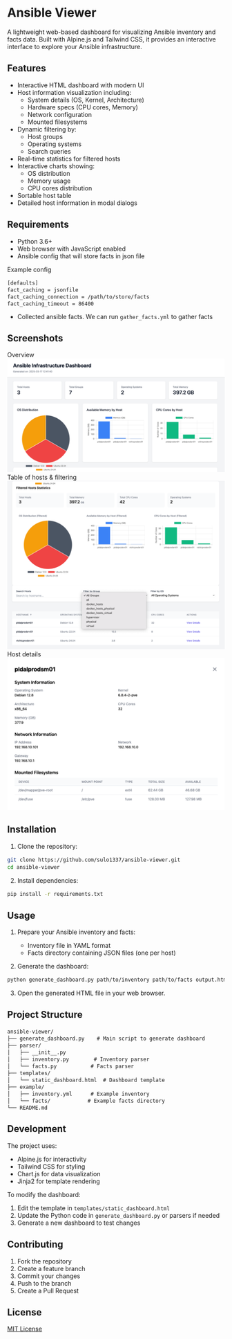 # Ansible Viewer

A lightweight web-based dashboard for visualizing Ansible inventory and facts data. Built with Alpine.js and Tailwind CSS, it provides an interactive interface to explore your Ansible infrastructure.

## Features

- Interactive HTML dashboard with modern UI
- Host information visualization including:
  - System details (OS, Kernel, Architecture)
  - Hardware specs (CPU cores, Memory)
  - Network configuration
  - Mounted filesystems
- Dynamic filtering by:
  - Host groups
  - Operating systems
  - Search queries
- Real-time statistics for filtered hosts
- Interactive charts showing:
  - OS distribution
  - Memory usage
  - CPU cores distribution
- Sortable host table
- Detailed host information in modal dialogs

## Requirements

- Python 3.6+
- Web browser with JavaScript enabled
- Ansible config that will store facts in json file

Example config
```
[defaults]
fact_caching = jsonfile
fact_caching_connection = /path/to/store/facts
fact_caching_timeout = 86400
```
- Collected ansible facts. We can run `gather_facts.yml` to gather facts

## Screenshots

Overview
![Overview](screenshots/1.png "Overview")
Table of hosts & filtering
![Table of hosts & filtering](screenshots/2.png "Table of hosts & filtering")
Host details
![Host details](screenshots/3.png "Host details")

## Installation

1. Clone the repository:
```bash
git clone https://github.com/sulo1337/ansible-viewer.git
cd ansible-viewer
```

2. Install dependencies:
```bash
pip install -r requirements.txt
```

## Usage

1. Prepare your Ansible inventory and facts:
   - Inventory file in YAML format
   - Facts directory containing JSON files (one per host)

2. Generate the dashboard:
```bash
python generate_dashboard.py path/to/inventory path/to/facts output.html
```

3. Open the generated HTML file in your web browser.

## Project Structure

```
ansible-viewer/
├── generate_dashboard.py    # Main script to generate dashboard
├── parser/
│   ├── __init__.py
│   ├── inventory.py        # Inventory parser
│   └── facts.py           # Facts parser
├── templates/
│   └── static_dashboard.html  # Dashboard template
├── example/
│   ├── inventory.yml      # Example inventory
│   └── facts/            # Example facts directory
└── README.md
```

## Development

The project uses:
- Alpine.js for interactivity
- Tailwind CSS for styling
- Chart.js for data visualization
- Jinja2 for template rendering

To modify the dashboard:
1. Edit the template in `templates/static_dashboard.html`
2. Update the Python code in `generate_dashboard.py` or parsers if needed
3. Generate a new dashboard to test changes

## Contributing

1. Fork the repository
2. Create a feature branch
3. Commit your changes
4. Push to the branch
5. Create a Pull Request

## License

[MIT License](LICENSE)
